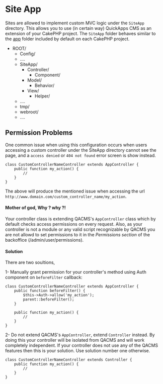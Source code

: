 Site App
========

Sites are allowed to implement custom MVC logic under the `SiteApp` directory.
This allows you to use (in certain way) QuickApps CMS as an extension of your CakePHP project.
The `SiteApp` folder behaves similar to the [app](http://book.cakephp.org/2.0/en/getting-started/cakephp-folder-structure.html#the-app-folder) folder included by default on each CakePHP project.

* ROOT/
    * Config/
    * ....
    * SiteApp/
        * Controller/
            * Component/
        * Model/
            * Behavior/
        * View/
            * Helper/
    * ....
    * tmp/
    * webroot/
    * ....

Permission Problems
-------------------

One common issue when using this configuration occurs when users accessing a custom controller under the SiteApp 
directory cannot see the page, and a `access denied` or `404 not found` error screen is show instead.

    class CustomControllerNameController extends AppController {
        public function my_action() {
            //
        }
    }

The above will produce the mentioned issue when accessing the url `http://www.domain.com/custom_controller_name/my_action`.

#### Mother of god, Why ? why ?!
Your controller class is extending QACMS's `AppController` class which by default checks access permissions on every request.
Also, as your controller is not a module or any valid script recognizable by QACMS you are not allowd to set permissions to it in the _Permissions section_ of the backoffice (/admin/user/permissions).

#### Solution
There are two soultions,

1- Manually grant permission for your controller's method using Auth component on `beforeFilter` callback:

    class CustomControllerNameController extends AppController {
        public function beforeFilter() {
            $this->Auth->allow('my_action');
            parent::beforeFilter();
        }

        public function my_action() {
            //
        }
    }

2- Do not extend QACMS's `AppController`, extend `Controller` instead. By doing this your controller will be isolated from QACMS and will work completely independent. If your controller does not use any of the QACMS features then this is your solution. Use solution number one otherwise.

    class CustomControllerNameController extends Controller {
        public function my_action() {
            //
        }
    }